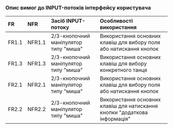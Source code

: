### Опис вимог до INPUT-потоків інтерфейсу користувача
|FR | NFR | Засіб INPUT-потоку | Особливості використання |
|:-------|:------------|:-------------|:-------------|
|FR1.1  | NFR1.1 | 2/3-кнопочний маніпулятор типу "миша" |Використання основних клавіш для вибору поля або натискання кнопок |
|FR1.3|NFR1.3|2/3-кнопочний маніпулятор типу "миша"|Використання основних клавіш для вибору конкретного танця|
|FR2.1|NFR2.1 |2/3-кнопочний маніпулятор типу "миша"| Використання основних клавіш для вибору поля або натискання кнопок | 
|FR2.2|NFR2.2| 2/3-кнопочний маніпулятор типу "миша"|Використання основних клавіш для натискання кнопки "додаткова інформація"|
